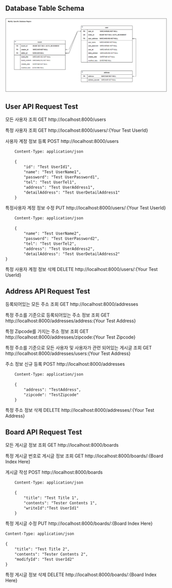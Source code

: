 ## Database Table Schema
<img src="./DatabaseTableSchema.PNG"/>

## User API Request Test
모든 사용자 조회
GET http://localhost:8000/users

특정 사용자 조회
GET http://localhost:8000/users/:{Your Test UserId}

사용자 계정 정보 등록
POST http://localhost:8000/users
```
    Content-Type: application/json

    {
        "id": "Test UserId1",
        "name": "Test UserName1",
        "password": "Test UserPassword1",
        "tel": "Test UserTel1",
        "address": "Test UserAddress1",
        "detailAddress": "Test UserDetailAddress1"
    }
```

특정사용자 계정 정보 수정
PUT http://localhost:8000/users/:{Your Test UserId}
```
    Content-Type: application/json

    {
        "name": "Test UserName2",
        "password": "Test UserPassword2",
        "tel": "Test UserTel2",
        "address": "Test UserAddress2",
        "detailAddress": "Test UserDetailAddress2"
}
```

특정 사용자 계정 정보 삭제
DELETE http://localhost:8000/users/:{Your Test UserId}

## Address API Request Test
등록되어있는 모든 주소 조회
GET http://localhost:8000/addresses

특정 주소를 기준으로 등록되어있는 주소 정보 조회
GET http://localhost:8000/addresses/address:{Your Test Address}

특정 Zipcode를 가지는 주소 정보 조회
GET http://localhost:8000/addresses/zipcode:{Your Test Zipcode}

특정 주소를 기준으로 모든 사용자 및 사용자가 관련 되어있는 게시글 조회
GET http://localhost:8000/addresses/users:{Your Test Address}

주소 정보 신규 등록
POST http://localhost:8000/addresses
```
    Content-Type: application/json

    {
        "address": "TestAddress",
        "zipcode": "TestZipcode"
    }
```

특정 주소 정보 삭제
DELETE http://localhost:8000/addresses/:{Your Test Address}

## Board API Request Test
모든 게시글 정보 조회
GET http://localhost:8000/boards

특정 게시글 번호로 게시글 정보 조회
GET http://localhost:8000/boards/:{Board Index Here}

게시글 작성
POST http://localhost:8000/boards
```
    Content-Type: application/json

    {
        "title": "Test Title 1",
        "contents": "Tester Contents 1",
        "writeId":"Test UserId1"
    }
```

특정 게시글 수정
PUT http://localhost:8000/boards/:{Board Index Here}
```
Content-Type: application/json

{
    "title": "Test Title 2",
    "contents": "Tester Contents 2",
    "modifyId": "Test UserId2"
}
```

특정 게시글 정보 삭제
DELETE http://localhost:8000/boards/:{Board Index Here}
